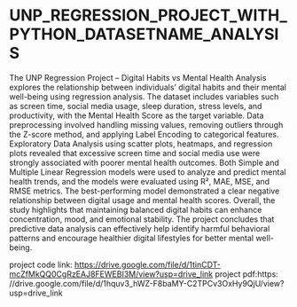 # UNP_REGRESSION_PROJECT_WITH_PYTHON_DATASETNAME_ANALYSIS
The UNP Regression Project – Digital Habits vs Mental Health Analysis explores the relationship between individuals’ digital habits and their mental well-being using regression analysis. The dataset includes variables such as screen time, social media usage, sleep duration, stress levels, and productivity, with the Mental Health Score as the target variable. Data preprocessing involved handling missing values, removing outliers through the Z-score method, and applying Label Encoding to categorical features. Exploratory Data Analysis using scatter plots, heatmaps, and regression plots revealed that excessive screen time and social media use were strongly associated with poorer mental health outcomes. Both Simple and Multiple Linear Regression models were used to analyze and predict mental health trends, and the models were evaluated using R², MAE, MSE, and RMSE metrics. The best-performing model demonstrated a clear negative relationship between digital usage and mental health scores. Overall, the study highlights that maintaining balanced digital habits can enhance concentration, mood, and emotional stability. The project concludes that predictive data analysis can effectively help identify harmful behavioral patterns and encourage healthier digital lifestyles for better mental well-being.


project code link: https://drive.google.com/file/d/1tinCDT-mcZfMkQQ0CgRzEAJ8FEWEBI3M/view?usp=drive_link
project pdf:https: //drive.google.com/file/d/1hquv3_hWZ-F8baMY-C2TPCv3OxHy9QjU/view?usp=drive_link
